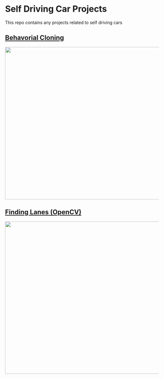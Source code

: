 # Self Driving Car Projects
This repo contains any projects related to self driving cars

## [Behavorial Cloning](https://github.com/rchavezj/Self_Driving_Car_Projects/tree/master/Behavorial_Cloning)
<img src="https://github.com/rchavezj/Self_Driving_Car_Projects/blob/master/Behavorial_Cloning/behavorial_cloning.gif" width="900" height="500" />

## [Finding Lanes (OpenCV)](https://github.com/rchavezj/Self_Driving_Car_Projects/tree/master/Finding_Lanes)

<img src="https://github.com/rchavezj/OpenCV_Projects/blob/master/images/findingLanes.gif" width="900" height="500" />
